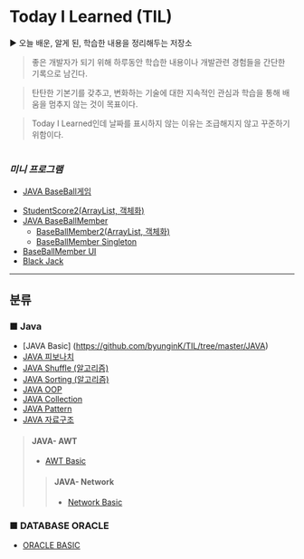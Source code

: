 # Today I Learned (TIL)

▶  오늘 배운, 알게 된, 학습한 내용을 정리해두는 저장소
   
 >좋은 개발자가 되기 위해 하루동안 학습한 내용이나 개발관련 경험들을 간단한 기록으로 남긴다.

 >탄탄한 기본기를 갖추고, 변화하는 기술에 대한 지속적인 관심과 학습을 통해 배움을 멈추지 않는 것이 목표이다.

 >Today I Learned인데 날짜를 표시하지 않는 이유는 조급해지지 않고 꾸준하기 위함이다.

#
### *미니 프로그램*
+ [JAVA BaseBall게임](https://github.com/byunginK/TIL/tree/master/BaseBall)
* [StudentScore2(ArrayList, 객체화)](https://github.com/byunginK/TIL/tree/master/Student%20Score2)
* [JAVA BaseBallMember](https://github.com/byunginK/TIL/tree/master/BaseBall%20member)
   + [BaseBallMember2(ArrayList, 객체화)](https://github.com/byunginK/TIL/tree/master/Baseball%20Member2)
   + [BaseBallMember Singleton](https://github.com/byunginK/TIL/tree/master/baseball%20member%20Singleton)
* [BaseBallMember UI](https://github.com/byunginK/TIL/tree/master/BaseBall%20UI)
* [Black Jack](https://github.com/byunginK/TIL/tree/master/black%20jack)
---
## 분류
### ■ Java
* [JAVA Basic] (https://github.com/byunginK/TIL/tree/master/JAVA)
* [JAVA 피보나치](https://github.com/byunginK/TIL/blob/master/JAVA%20fibonnaci.md)
* [JAVA Shuffle (알고리즘)](https://github.com/byunginK/TIL/blob/master/JAVA%20shuffle.md)
* [JAVA Sorting (알고리즘)](https://github.com/byunginK/TIL/blob/master/JAVA%20Sorting.md)
* [JAVA OOP](https://github.com/byunginK/TIL/tree/master/OOP)
* [JAVA Collection](https://github.com/byunginK/TIL/tree/master/Collection)
* [JAVA Pattern](https://github.com/byunginK/TIL/tree/master/Pattern)
* [JAVA 자료구조](https://github.com/byunginK/TIL/tree/master/%EC%9E%90%EB%A3%8C%EA%B5%AC%EC%A1%B0)
> #### JAVA- AWT 
> * [AWT Basic](https://github.com/byunginK/TIL/tree/master/AWT)
>> #### JAVA- Network
>> * [Network Basic](https://github.com/byunginK/TIL/tree/master/Network)
### ■ DATABASE ORACLE
 * [ORACLE BASIC](https://github.com/byunginK/TIL/tree/master/DataBase)
